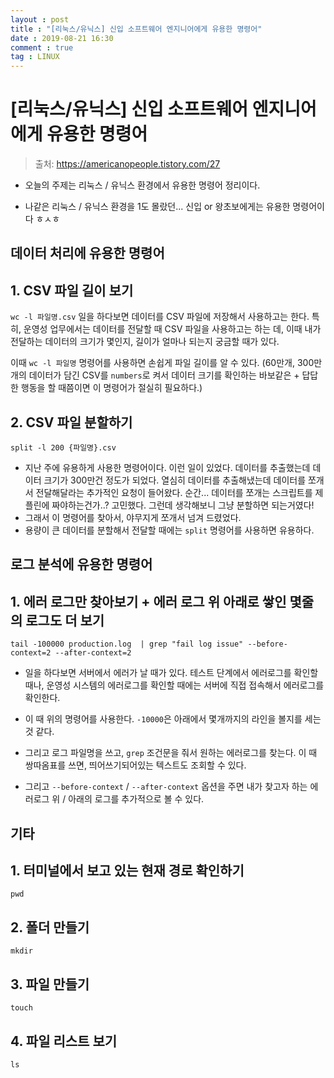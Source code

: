```yaml
---
layout : post
title : "[리눅스/유닉스] 신입 소프트웨어 엔지니어에게 유용한 명령어"
date : 2019-08-21 16:30
comment : true
tag : LINUX
---
```


# [리눅스/유닉스] 신입 소프트웨어 엔지니어에게 유용한 명령어
> 출처: https://americanopeople.tistory.com/27

- 오늘의 주제는 리눅스 / 유닉스 환경에서 유용한 명령어 정리이다.

- 나같은 리눅스 / 유닉스 환경을 1도 몰랐던... 신입 or 왕초보에게는 유용한 명령어이다 ㅎㅅㅎ 


## 데이터 처리에 유용한 명령어 

## 1. CSV 파일 길이 보기 


`wc -l 파일명.csv`
일을 하다보면 데이터를 CSV 파일에 저장해서 사용하고는 한다. 특히, 운영성 업무에서는 데이터를 전달할 때 CSV 파일을 사용하고는 하는 데, 이때 내가 전달하는 데이터의 크기가 몇인지, 길이가 얼마나 되는지 궁금할 때가 있다.

이때 `wc -l 파일명` 명령어를 사용하면 손쉽게 파일 길이를 알 수 있다. (60만개, 300만개의 데이터가 담긴 CSV를 `numbers`로 켜서 데이터 크기를 확인하는 바보같은 + 답답한 행동을 할 때쯤이면 이 명령어가 절실히 필요하다.)



## 2. CSV 파일 분할하기

`split -l 200 {파일명}.csv`
- 지난 주에 유용하게 사용한 명령어이다. 이런 일이 있었다. 데이터를 추출했는데 데이터 크기가 300만건 정도가 되었다. 열심히 데이터를 추출해냈는데 데이터를 쪼개서 전달해달라는 추가적인 요청이 들어왔다. 순간... 데이터를 쪼개는 스크립트를 제플린에 짜야하는건가..? 고민했다. 그런데 생각해보니 그냥 분할하면 되는거였다! 
- 그래서 이 명령어를 찾아서, 야무지게 쪼개서 넘겨 드렸었다. 
- 용량이 큰 데이터를 분할해서 전달할 때에는 `split` 명령어를 사용하면 유용하다.


## 로그 분석에 유용한 명령어 

## 1. 에러 로그만 찾아보기 + 에러 로그 위 아래로 쌓인 몇줄의 로그도 더 보기 


`tail -100000 production.log  | grep "fail log issue" --before-context=2 --after-context=2 `

- 일을 하다보면 서버에서 에러가 날 때가 있다. 테스트 단계에서 에러로그를 확인할 때나, 운영성 시스템의 에러로그를 확인할 때에는 서버에 직접 접속해서 에러로그를 확인한다.

- 이 때 위의 명령어를 사용한다. `-10000`은 아래에서 몇개까지의 라인을 볼지를 세는 것 같다. 

- 그리고 로그 파일명을 쓰고, `grep` 조건문을 줘서 원하는 에러로그를 찾는다. 이 때 쌍따옴표를 쓰면, 띄어쓰기되어있는 텍스트도 조회할 수 있다.

- 그리고 `--before-context` / `--after-context` 옵션을 주면 내가 찾고자 하는 에러로그 위 / 아래의 로그를 추가적으로 볼 수 있다. 


## 기타

## 1. 터미널에서 보고 있는 현재 경로 확인하기

`pwd`


## 2. 폴더 만들기

`mkdir`


## 3. 파일 만들기

`touch`


## 4. 파일 리스트 보기

`ls`


